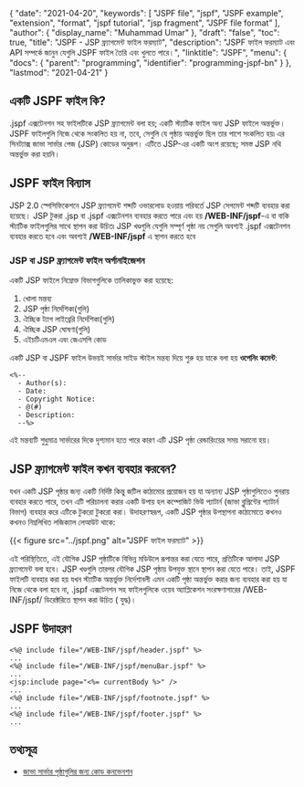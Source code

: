 {
  "date": "2021-04-20",
  "keywords": [
    "JSPF file",
    "jspf",
    "JSPF example",
    "extension",
    "format",
    "jspf tutorial",
    "jsp fragment",
    "JSPF file format"
  ],
  "author": {
    "display_name": "Muhammad Umar"
  },
  "draft": "false",
  "toc": true,
  "title": "JSPF - JSP ফ্র্যাগমেন্ট ফাইল ফরম্যাট",
  "description": "JSPF ফাইল ফরম্যাট এবং API সম্পর্কে জানুন যেগুলি JSPF ফাইল তৈরি এবং খুলতে পারে।",
  "linktitle": "JSPF",
  "menu": {
    "docs": {
      "parent": "programming",
      "identifier": "programming-jspf-bn"
    }
  },
  "lastmod": "2021-04-21"
}

## একটি JSPF ফাইল কি?
.jspf এক্সটেনশন সহ ফাইলটিকে JSP ফ্র্যাগমেন্ট বলা হয়; একটি স্ট্যাটিক ফাইল অন্য JSP ফাইলে অন্তর্ভুক্ত। JSPF ফাইলগুলি নিজে থেকে সংকলিত হয় না, তবে, সেগুলি যে পৃষ্ঠায় অন্তর্ভুক্ত ছিল তার পাশে সংকলিত হয়৷ এর সিনট্যাক্স জাভা সার্ভার পেজ (JSP) কোডের অনুরূপ। এটিতে JSP-এর একটি অংশ রয়েছে; সমস্ত JSP নথি অন্তর্ভুক্ত করা হয়নি।

## JSPF ফাইল বিন্যাস
JSP 2.0 স্পেসিফিকেশনে JSP ফ্র্যাগমেন্ট শব্দটি ওভারলোড হওয়ায় পরিবর্তে JSP সেগমেন্ট শব্দটি ব্যবহার করা হয়েছে। JSP টুকরা .jsp বা .jspf এক্সটেনশন ব্যবহার করতে পারে এবং হয় **/WEB-INF/jspf**-এ বা বাকি স্ট্যাটিক ফাইলগুলির সাথে স্থাপন করা উচিত৷ JSP খণ্ডগুলি যেগুলি সম্পূর্ণ পৃষ্ঠা নয় সেগুলি অবশ্যই .jspf এক্সটেনশন ব্যবহার করতে হবে এবং অবশ্যই **/WEB-INF/jspf** এ স্থাপন করতে হবে

### JSP বা JSP ফ্র্যাগমেন্ট ফাইল অর্গানাইজেশন
একটি JSP ফাইলে নিম্নোক্ত বিভাগগুলিকে তালিকাভুক্ত করা হয়েছে:

1. খোলা মন্তব্য
2. JSP পৃষ্ঠা নির্দেশিকা(গুলি)
3. ঐচ্ছিক ট্যাগ লাইব্রেরি নির্দেশিকা(গুলি)
4. ঐচ্ছিক JSP ঘোষণা(গুলি)
5. এইচটিএমএল এবং জেএসপি কোড

একটি JSP বা JSPF ফাইল উভয়ই সার্ভার সাইড স্টাইল মন্তব্য দিয়ে শুরু হয় যাকে বলা হয় **ওপেনিং কমেন্ট**:

```
<%-- 
  - Author(s):
  - Date:
  - Copyright Notice:
  - @(#)
  - Description: 
  --%>
```
এই মন্তব্যটি শুধুমাত্র সার্ভারের দিকে দৃশ্যমান হতে পারে কারণ এটি JSP পৃষ্ঠা রেন্ডারিংয়ের সময় সরানো হয়।

## JSP ফ্র্যাগমেন্ট ফাইল কখন ব্যবহার করবেন?
যখন একটি JSP পৃষ্ঠার জন্য একটি নির্দিষ্ট কিন্তু জটিল কাঠামোর প্রয়োজন হয় যা অন্যান্য JSP পৃষ্ঠাগুলিতেও পুনরায় ব্যবহার করতে পারে, তখন এটি পরিচালনা করার একটি উপায় হল কম্পোজিট ভিউ প্যাটার্ন (জাভা ব্লুপ্রিন্টের প্যাটার্ন বিভাগ) ব্যবহার করে এটিকে টুকরো টুকরো করা। উদাহরণস্বরূপ, একটি JSP পৃষ্ঠার উপস্থাপনা কাঠামোতে কখনও কখনও নিম্নলিখিত লজিক্যাল লেআউট থাকে:

{{< figure src="../jspf.png" alt="JSPF ফাইল ফরম্যাট" >}}

এই পরিস্থিতিতে, এই যৌগিক JSP পৃষ্ঠাটিকে বিভিন্ন মডিউলে রূপান্তর করা যেতে পারে, প্রতিটিকে আলাদা JSP ফ্র্যাগমেন্ট বলা হবে। JSP খণ্ডগুলি তারপর যৌগিক JSP পৃষ্ঠায় উপযুক্ত স্থানে স্থাপন করা যেতে পারে। তাই, JSPF ফাইলটি ব্যবহার করা হয় যখন স্ট্যাটিক অন্তর্ভুক্ত নির্দেশাবলী এমন একটি পৃষ্ঠা অন্তর্ভুক্ত করার জন্য ব্যবহার করা হয় যা নিজে থেকে বলা হবে না, .jspf এক্সটেনশন সহ ফাইলগুলিকে ওয়েব অ্যাপ্লিকেশন সংরক্ষণাগারের /WEB-INF/jspf/ ডিরেক্টরিতে স্থাপন করা উচিত ( যুদ্ধ)।

## JSPF উদাহরণ
```
<%@ include file="/WEB-INF/jspf/header.jspf" %>
...
<%@ include file="/WEB-INF/jspf/menuBar.jspf" %>
...
<jsp:include page="<%= currentBody %>" />
...
<%@ include file="/WEB-INF/jspf/footnote.jspf" %>
...
<%@ include file="/WEB-INF/jspf/footer.jspf" %>
...
```

## তথ্যসূত্র

 * [জাভা সার্ভার পৃষ্ঠাগুলির জন্য কোড কনভেনশন](https://www.oracle.com/technical-resources/articles/javase/code-convention.html)

